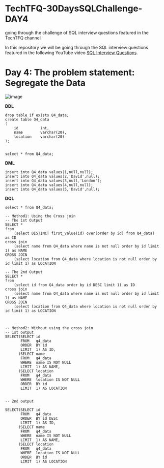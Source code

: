 # TechTFQ-30DaysSQLChallenge-DAY4
going through the challenge of SQL interview questions featured in the TechTFQ channel



In this repository we will be going through the SQL interview questions featured in the following YouTube video [SQL Interview Questions](https://www.youtube.com/watch?v=RjZFC6NVUMc&list=PLavw5C92dz9Hxz0YhttDniNgKejQlPoAn&index=4).

# **Day 4: The problem statement: Segregate the Data**

![image](https://github.com/Highashikata/TechTFQ-30DaysSQLChallenge-DAY4/assets/96960411/32a3120e-6e8b-4f32-9ad5-a91da4c576ca)

**DDL**
```
drop table if exists Q4_data;
create table Q4_data
(
	id			int,
	name		varchar(20),
	location	varchar(20)
);


select * from Q4_data;
```

**DML**

```
insert into Q4_data values(1,null,null);
insert into Q4_data values(2,'David',null);
insert into Q4_data values(3,null,'London');
insert into Q4_data values(4,null,null);
insert into Q4_data values(5,'David',null);
```

**DQL**

```
select * from Q4_data;

-- Method1: Using the Cross join
-- The 1st Output
SELECT * 
from
	(select DISTINCT first_value(id) over(order by id) from Q4_data) as ID 
cross join
	(select name from Q4_data where name is not null order by id limit 1) as NAME
CROSS JOIN 
	(select location from Q4_data where location is not null order by id limit 1) as LOCATION

-- The 2nd Output
SELECT * 
from
	(select id from Q4_data order by id DESC limit 1) as ID 
cross join
	(select name from Q4_data where name is not null order by id limit 1) as NAME
CROSS JOIN 
	(select location from Q4_data where location is not null order by id limit 1) as LOCATION



-- Method2: Without using the cross join
-- 1st output
SELECT(SELECT id
       FROM   q4_data
       ORDER  BY id
       LIMIT  1) AS ID,
      (SELECT name
       FROM   q4_data
       WHERE  name IS NOT NULL
       LIMIT  1) AS NAME,
      (SELECT location
       FROM   q4_data
       WHERE  location IS NOT NULL
       ORDER  BY id
       LIMIT  1) AS LOCATION 


-- 2nd output

SELECT(SELECT id
       FROM   q4_data
       ORDER  BY id DESC
       LIMIT  1) AS ID,
      (SELECT name
       FROM   q4_data
       WHERE  name IS NOT NULL
       LIMIT  1) AS NAME,
      (SELECT location
       FROM   q4_data
       WHERE  location IS NOT NULL
       ORDER  BY id
       LIMIT  1) AS LOCATION 
```
